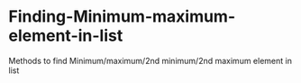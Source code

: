 # Finding-Minimum-maximum-element-in-list
Methods to find Minimum/maximum/2nd minimum/2nd maximum element in list
